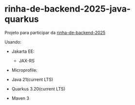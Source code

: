 # rinha-de-backend-2025-java-quarkus

Projeto para participar da [rinha-de-backend-2025](https://github.com/zanfranceschi/rinha-de-backend-2025)

Usando:

- Jakarta EE:
  - JAX-RS
- Microprofile:

- Java 21(current LTS)
- Quarkus 3.20(current LTS)
- Maven 3


